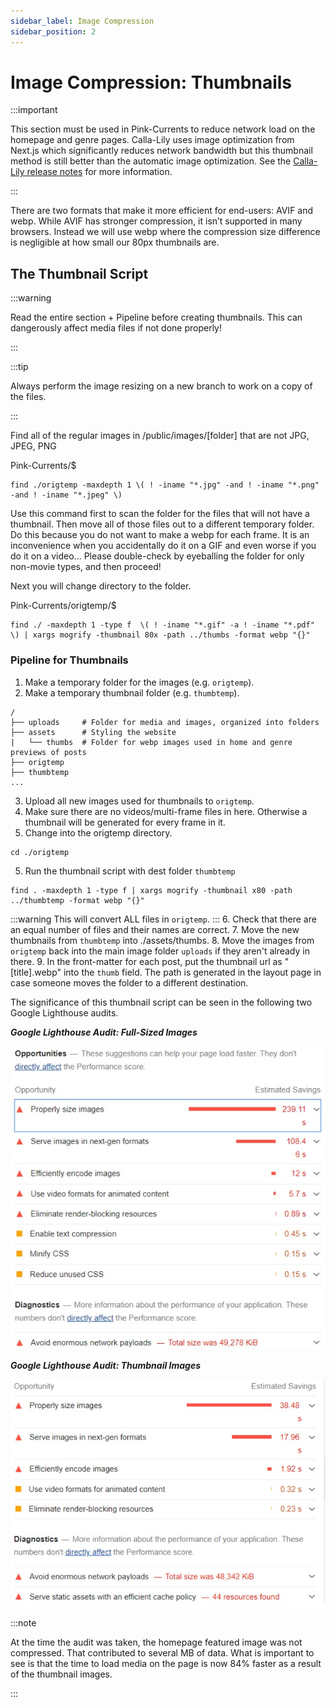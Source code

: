```yaml
---
sidebar_label: Image Compression
sidebar_position: 2
---
```

# Image Compression: Thumbnails

:::important

This section must be used in Pink-Currents to reduce network load on the homepage and genre pages. Calla-Lily uses image optimization from Next.js which significantly reduces network bandwidth but this thumbnail method is still better than the automatic image optimization. See the [Calla-Lily release notes](../calla-lily/calla-lily-release#thumbnails-v4531) for more information.

:::

There are two formats that make it more efficient for end-users: AVIF and webp. While AVIF has stronger compression, it isn’t supported in many browsers. Instead we will use webp where the compression size difference is negligible at how small our 80px thumbnails are.

## The Thumbnail Script

:::warning

Read the entire section + Pipeline before creating thumbnails. This can dangerously affect media files if not done properly!

:::

:::tip

Always perform the image resizing on a new branch to work on a copy of the files.

:::

Find all of the regular images in /public/images/[folder] that are not JPG, JPEG, PNG

Pink-Currents/$
```
find ./origtemp -maxdepth 1 \( ! -iname "*.jpg" -and ! -iname "*.png" -and ! -iname "*.jpeg" \)
```

Use this command first to scan the folder for the files that will not have a thumbnail. Then move all of those files out to a different temporary folder. Do this because you do not want to make a webp for each frame. It is an inconvenience when you accidentally do it on a GIF and even worse if you do it on a video… Please double-check by eyeballing the folder for only non-movie types, and then proceed!

Next you will change directory to the folder. 

Pink-Currents/origtemp/$
```
find ./ -maxdepth 1 -type f  \( ! -iname "*.gif" -a ! -iname "*.pdf" \) | xargs mogrify -thumbnail 80x -path ../thumbs -format webp "{}"
```
### Pipeline for Thumbnails

1. Make a temporary folder for the images (e.g. `origtemp`).
2. Make a temporary thumbnail folder (e.g. `thumbtemp`).

```
/
├── uploads     # Folder for media and images, organized into folders
├── assets      # Styling the website
|   └── thumbs  # Folder for webp images used in home and genre previews of posts
├── origtemp
├── thumbtemp
...
```

3. Upload all new images used for thumbnails to `origtemp`.
4. Make sure there are no videos/multi-frame files in here. Otherwise a thumbnail will be generated for every frame in it.
5. Change into the origtemp directory.
``` 
cd ./origtemp 
```
5. Run the thumbnail script with dest folder `thumbtemp`
```
find . -maxdepth 1 -type f | xargs mogrify -thumbnail x80 -path ../thumbtemp -format webp "{}"
```
:::warning
This will convert ALL files in `origtemp`.
:::
6. Check that there are an equal number of files and their names are correct.
7. Move the new thumbnails from `thumbtemp` into ./assets/thumbs.
8. Move the images from `origtemp` back into the main image folder `uploads` if they aren't already in there.
9. In the front-matter for each post, put the thumbnail url as "[title].webp" into the `thumb` field. The path is generated in the layout page in case someone moves the folder to a different destination.

The significance of this thumbnail script can be seen in the following two Google Lighthouse audits.

***Google Lighthouse Audit: Full-Sized Images***

![Screenshot of the Lighthouse report on full-sized images](./full-sized-audit.jpg)

***Google Lighthouse Audit: Thumbnail Images***

![Screenshot of the Lighthouse report on thumbnail images](./thumbnail-audit.jpg)

:::note

At the time the audit was taken, the homepage featured image was not compressed. That contributed to several MB of data. What is important to see is that the time to load media on the page is now 84% faster as a result of the thumbnail images.

:::
